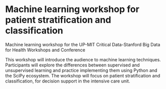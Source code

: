 # Machine learning workshop for patient stratification and classification
Machine learning workshop for the UP-MIT Critical Data-Stanford Big Data for Health Workshops and Conference 

This workshop will introduce the audience to machine learning techniques. Participants will explore the differences between supervised and unsupervised learning and practice implementing them using Python and the SciPy ecosystem. The workshop will focus on patient stratification and classification, for decision support in the intensive care unit.


